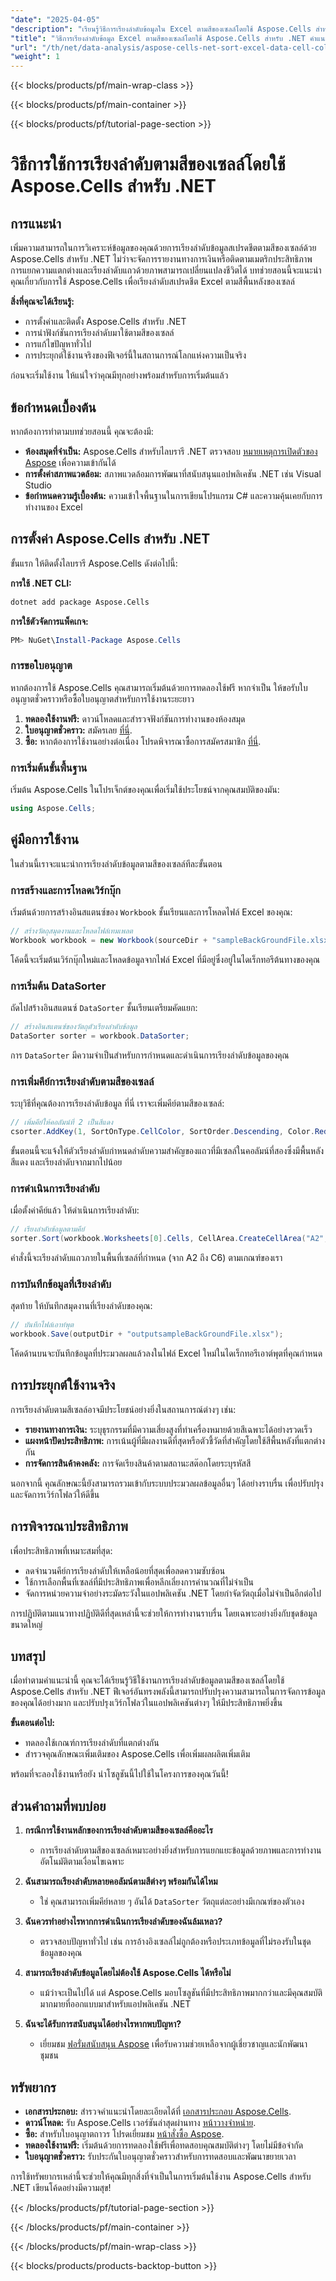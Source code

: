 ```yaml
---
"date": "2025-04-05"
"description": "เรียนรู้วิธีการเรียงลำดับข้อมูลใน Excel ตามสีของเซลล์โดยใช้ Aspose.Cells สำหรับ .NET คู่มือนี้ครอบคลุมถึงการติดตั้ง การนำไปใช้งาน และแอปพลิเคชันจริง"
"title": "วิธีการเรียงลำดับข้อมูล Excel ตามสีของเซลล์โดยใช้ Aspose.Cells สำหรับ .NET คำแนะนำที่ครอบคลุม"
"url": "/th/net/data-analysis/aspose-cells-net-sort-excel-data-cell-color/"
"weight": 1
---
```


{{< blocks/products/pf/main-wrap-class >}}

{{< blocks/products/pf/main-container >}}

{{< blocks/products/pf/tutorial-page-section >}}


# วิธีการใช้การเรียงลำดับตามสีของเซลล์โดยใช้ Aspose.Cells สำหรับ .NET

## การแนะนำ

เพิ่มความสามารถในการวิเคราะห์ข้อมูลของคุณด้วยการเรียงลำดับข้อมูลสเปรดชีตตามสีของเซลล์ด้วย Aspose.Cells สำหรับ .NET ไม่ว่าจะจัดการรายงานทางการเงินหรือติดตามเมตริกประสิทธิภาพ การแยกความแตกต่างและเรียงลำดับแถวด้วยภาพสามารถเปลี่ยนแปลงชีวิตได้ บทช่วยสอนนี้จะแนะนำคุณเกี่ยวกับการใช้ Aspose.Cells เพื่อเรียงลำดับสเปรดชีต Excel ตามสีพื้นหลังของเซลล์

**สิ่งที่คุณจะได้เรียนรู้:**
- การตั้งค่าและติดตั้ง Aspose.Cells สำหรับ .NET
- การนำฟังก์ชันการเรียงลำดับมาใช้ตามสีของเซลล์
- การแก้ไขปัญหาทั่วไป
- การประยุกต์ใช้งานจริงของฟีเจอร์นี้ในสถานการณ์โลกแห่งความเป็นจริง

ก่อนจะเริ่มใช้งาน ให้แน่ใจว่าคุณมีทุกอย่างพร้อมสำหรับการเริ่มต้นแล้ว

## ข้อกำหนดเบื้องต้น

หากต้องการทำตามบทช่วยสอนนี้ คุณจะต้องมี:
- **ห้องสมุดที่จำเป็น:** Aspose.Cells สำหรับไลบรารี .NET ตรวจสอบ [หมายเหตุการเปิดตัวของ Aspose](https://releases.aspose.com/cells/net/) เพื่อความเข้ากันได้
- **การตั้งค่าสภาพแวดล้อม:** สภาพแวดล้อมการพัฒนาที่สนับสนุนแอปพลิเคชัน .NET เช่น Visual Studio
- **ข้อกำหนดความรู้เบื้องต้น:** ความเข้าใจพื้นฐานในการเขียนโปรแกรม C# และความคุ้นเคยกับการทำงานของ Excel

## การตั้งค่า Aspose.Cells สำหรับ .NET

ขั้นแรก ให้ติดตั้งไลบรารี Aspose.Cells ดังต่อไปนี้:

**การใช้ .NET CLI:**
```bash
dotnet add package Aspose.Cells
```

**การใช้ตัวจัดการแพ็คเกจ:**
```powershell
PM> NuGet\Install-Package Aspose.Cells
```

### การขอใบอนุญาต

หากต้องการใช้ Aspose.Cells คุณสามารถเริ่มต้นด้วยการทดลองใช้ฟรี หากจำเป็น ให้ขอรับใบอนุญาตชั่วคราวหรือซื้อใบอนุญาตสำหรับการใช้งานระยะยาว

1. **ทดลองใช้งานฟรี:** ดาวน์โหลดและสำรวจฟังก์ชันการทำงานของห้องสมุด
2. **ใบอนุญาตชั่วคราว:** สมัครเลย [ที่นี่](https://purchase-aspose.com/temporary-license/).
3. **ซื้อ:** หากต้องการใช้งานอย่างต่อเนื่อง โปรดพิจารณาซื้อการสมัครสมาชิก [ที่นี่](https://purchase-aspose.com/buy).

### การเริ่มต้นขั้นพื้นฐาน

เริ่มต้น Aspose.Cells ในโปรเจ็กต์ของคุณเพื่อเริ่มใช้ประโยชน์จากคุณสมบัติของมัน:
```csharp
using Aspose.Cells;
```

## คู่มือการใช้งาน

ในส่วนนี้เราจะแนะนำการเรียงลำดับข้อมูลตามสีของเซลล์ทีละขั้นตอน

### การสร้างและการโหลดเวิร์กบุ๊ก

เริ่มต้นด้วยการสร้างอินสแตนซ์ของ `Workbook` ชั้นเรียนและการโหลดไฟล์ Excel ของคุณ:
```csharp
// สร้างวัตถุสมุดงานและโหลดไฟล์เทมเพลต
Workbook workbook = new Workbook(sourceDir + "sampleBackGroundFile.xlsx");
```
โค้ดนี้จะเริ่มต้นเวิร์กบุ๊กใหม่และโหลดข้อมูลจากไฟล์ Excel ที่มีอยู่ซึ่งอยู่ในไดเร็กทอรีต้นทางของคุณ

### การเริ่มต้น DataSorter

ถัดไปสร้างอินสแตนซ์ `DataSorter` ชั้นเรียนเตรียมคัดแยก:
```csharp
// สร้างอินสแตนซ์ของวัตถุตัวเรียงลำดับข้อมูล
DataSorter sorter = workbook.DataSorter;
```
การ `DataSorter` มีความจำเป็นสำหรับการกำหนดและดำเนินการเรียงลำดับข้อมูลของคุณ

### การเพิ่มคีย์การเรียงลำดับตามสีของเซลล์

ระบุวิธีที่คุณต้องการเรียงลำดับข้อมูล ที่นี่ เราจะเพิ่มคีย์ตามสีของเซลล์:
```csharp
// เพิ่มคีย์ให้คอลัมน์ที่ 2 เป็นสีแดง
csorter.AddKey(1, SortOnType.CellColor, SortOrder.Descending, Color.Red);
```
ขั้นตอนนี้จะแจ้งให้ตัวเรียงลำดับกำหนดลำดับความสำคัญของแถวที่มีเซลล์ในคอลัมน์ที่สองซึ่งมีพื้นหลังสีแดง และเรียงลำดับจากมากไปน้อย

### การดำเนินการเรียงลำดับ

เมื่อตั้งค่าคีย์แล้ว ให้ดำเนินการเรียงลำดับ:
```csharp
// เรียงลำดับข้อมูลตามคีย์
sorter.Sort(workbook.Worksheets[0].Cells, CellArea.CreateCellArea("A2", "C6"));
```
คำสั่งนี้จะเรียงลำดับแถวภายในพื้นที่เซลล์ที่กำหนด (จาก A2 ถึง C6) ตามเกณฑ์ของเรา

### การบันทึกข้อมูลที่เรียงลำดับ

สุดท้าย ให้บันทึกสมุดงานที่เรียงลำดับของคุณ:
```csharp
// บันทึกไฟล์เอาท์พุต
workbook.Save(outputDir + "outputsampleBackGroundFile.xlsx");
```
โค้ดด้านบนจะบันทึกข้อมูลที่ประมวลผลแล้วลงในไฟล์ Excel ใหม่ในไดเร็กทอรีเอาต์พุตที่คุณกำหนด

## การประยุกต์ใช้งานจริง

การเรียงลำดับตามสีเซลล์อาจมีประโยชน์อย่างยิ่งในสถานการณ์ต่างๆ เช่น:
- **รายงานทางการเงิน:** ระบุธุรกรรมที่มีความเสี่ยงสูงที่ทำเครื่องหมายด้วยสีเฉพาะได้อย่างรวดเร็ว
- **แผงหน้าปัดประสิทธิภาพ:** การเน้นผู้ที่มีผลงานดีที่สุดหรือตัวชี้วัดที่สำคัญโดยใช้สีพื้นหลังที่แตกต่างกัน
- **การจัดการสินค้าคงคลัง:** การจัดเรียงสินค้าตามสถานะสต๊อกโดยระบุรหัสสี

นอกจากนี้ คุณลักษณะนี้ยังสามารถรวมเข้ากับระบบประมวลผลข้อมูลอื่นๆ ได้อย่างราบรื่น เพื่อปรับปรุงและจัดการเวิร์กโฟลว์ให้ดีขึ้น

## การพิจารณาประสิทธิภาพ

เพื่อประสิทธิภาพที่เหมาะสมที่สุด:
- ลดจำนวนคีย์การเรียงลำดับให้เหลือน้อยที่สุดเพื่อลดความซับซ้อน
- ใช้การเลือกพื้นที่เซลล์ที่มีประสิทธิภาพเพื่อหลีกเลี่ยงการคำนวณที่ไม่จำเป็น
- จัดการหน่วยความจำอย่างระมัดระวังในแอปพลิเคชัน .NET โดยกำจัดวัตถุเมื่อไม่จำเป็นอีกต่อไป

การปฏิบัติตามแนวทางปฏิบัติดีที่สุดเหล่านี้จะช่วยให้การทำงานราบรื่น โดยเฉพาะอย่างยิ่งกับชุดข้อมูลขนาดใหญ่

## บทสรุป

เมื่อทำตามคำแนะนำนี้ คุณจะได้เรียนรู้วิธีใช้งานการเรียงลำดับข้อมูลตามสีของเซลล์โดยใช้ Aspose.Cells สำหรับ .NET ฟีเจอร์อันทรงพลังนี้สามารถปรับปรุงความสามารถในการจัดการข้อมูลของคุณได้อย่างมาก และปรับปรุงเวิร์กโฟลว์ในแอปพลิเคชันต่างๆ ให้มีประสิทธิภาพยิ่งขึ้น

**ขั้นตอนต่อไป:**
- ทดลองใช้เกณฑ์การเรียงลำดับที่แตกต่างกัน
- สำรวจคุณลักษณะเพิ่มเติมของ Aspose.Cells เพื่อเพิ่มผลผลิตเพิ่มเติม

พร้อมที่จะลองใช้งานหรือยัง นำโซลูชันนี้ไปใช้ในโครงการของคุณวันนี้!

## ส่วนคำถามที่พบบ่อย

1. **กรณีการใช้งานหลักของการเรียงลำดับตามสีของเซลล์คืออะไร**
   - การเรียงลำดับตามสีของเซลล์เหมาะอย่างยิ่งสำหรับการแยกแยะข้อมูลด้วยภาพและการทำงานอัตโนมัติตามเงื่อนไขเฉพาะ

2. **ฉันสามารถเรียงลำดับหลายคอลัมน์ตามสีต่างๆ พร้อมกันได้ไหม**
   - ใช่ คุณสามารถเพิ่มคีย์หลาย ๆ อันได้ `DataSorter` วัตถุแต่ละอย่างมีเกณฑ์ของตัวเอง

3. **ฉันควรทำอย่างไรหากการดำเนินการเรียงลำดับของฉันล้มเหลว?**
   - ตรวจสอบปัญหาทั่วไป เช่น การอ้างอิงเซลล์ไม่ถูกต้องหรือประเภทข้อมูลที่ไม่รองรับในชุดข้อมูลของคุณ

4. **สามารถเรียงลำดับข้อมูลโดยไม่ต้องใช้ Aspose.Cells ได้หรือไม่**
   - แม้ว่าจะเป็นไปได้ แต่ Aspose.Cells มอบโซลูชันที่มีประสิทธิภาพมากกว่าและมีคุณสมบัติมากมายที่ออกแบบมาสำหรับแอปพลิเคชัน .NET

5. **ฉันจะได้รับการสนับสนุนได้อย่างไรหากพบปัญหา?**
   - เยี่ยมชม [ฟอรั่มสนับสนุน Aspose](https://forum.aspose.com/c/cells/9) เพื่อรับความช่วยเหลือจากผู้เชี่ยวชาญและนักพัฒนาชุมชน

## ทรัพยากร
- **เอกสารประกอบ:** สำรวจคำแนะนำโดยละเอียดได้ที่ [เอกสารประกอบ Aspose.Cells](https://reference-aspose.com/cells/net/).
- **ดาวน์โหลด:** รับ Aspose.Cells เวอร์ชันล่าสุดผ่านทาง [หน้าวางจำหน่าย](https://releases-aspose.com/cells/net/).
- **ซื้อ:** สำหรับใบอนุญาตถาวร โปรดเยี่ยมชม [หน้าสั่งซื้อ Aspose](https://purchase-aspose.com/buy).
- **ทดลองใช้งานฟรี:** เริ่มต้นด้วยการทดลองใช้ฟรีเพื่อทดสอบคุณสมบัติต่างๆ โดยไม่มีข้อจำกัด
- **ใบอนุญาตชั่วคราว:** รับประกันใบอนุญาตชั่วคราวสำหรับการทดสอบและพัฒนาขยายเวลา

การใช้ทรัพยากรเหล่านี้จะช่วยให้คุณมีทุกสิ่งที่จำเป็นในการเริ่มต้นใช้งาน Aspose.Cells สำหรับ .NET เขียนโค้ดอย่างมีความสุข!

{{< /blocks/products/pf/tutorial-page-section >}}

{{< /blocks/products/pf/main-container >}}

{{< /blocks/products/pf/main-wrap-class >}}

{{< blocks/products/products-backtop-button >}}
